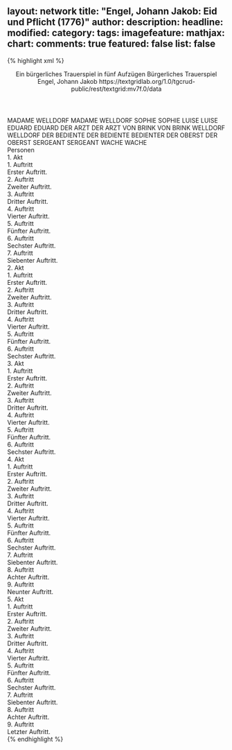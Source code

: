 layout: network
title: "Engel, Johann Jakob: Eid und Pflicht (1776)"
author:
description:
headline:
modified:
category:
tags:
imagefeature:
mathjax:
chart:
comments: true
featured: false
list: false
---
{% highlight xml %}
<?xml-model href="https://raw.githubusercontent.com/DLiNa/project/master/rules/lina.rnc"?><?xml-model href="https://raw.githubusercontent.com/DLiNa/project/master/rules/lina.sch"?>
<play xmlns="http://lina.digital">
  <header>
    <title>Eid und Pflicht</title>
    <subtitle>Ein bürgerliches Trauerspiel in fünf Aufzügen</subtitle>
    <genretitle>Bürgerliches Trauerspiel</genretitle>
    <author>Engel, Johann Jakob</author>
    <date type="print" when="1803"/>
    <date type="premiere"/>
    <date type="written" when="1776"/>
    <source>https://textgridlab.org/1.0/tgcrud-public/rest/textgrid:mv7f.0/data</source>
  </header>
  <personae>
    <character>
      <name>MADAME WELLDORF</name>
      <alias xml:id="madame_welldorf">
        <name>MADAME WELLDORF</name>
      </alias>
    </character>
    <character>
      <name>SOPHIE</name>
      <alias xml:id="sophie">
        <name>SOPHIE</name>
      </alias>
    </character>
    <character>
      <name>LUISE</name>
      <alias xml:id="luise">
        <name>LUISE</name>
      </alias>
    </character>
    <character>
      <name>EDUARD</name>
      <alias xml:id="eduard">
        <name>EDUARD</name>
      </alias>
    </character>
    <character>
      <name>DER ARZT</name>
      <alias xml:id="der_arzt">
        <name>DER ARZT</name>
      </alias>
    </character>
    <character>
      <name>VON BRINK</name>
      <alias xml:id="von_brink">
        <name>VON BRINK</name>
      </alias>
    </character>
    <character>
      <name>WELLDORF</name>
      <alias xml:id="welldorf">
        <name>WELLDORF</name>
      </alias>
    </character>
    <character>
      <name>DER BEDIENTE</name>
      <alias xml:id="der_bediente">
        <name>DER BEDIENTE</name>
      </alias>
      <alias xml:id="bedienter">
        <name>BEDIENTER</name>
      </alias>
    </character>
    <character>
      <name>DER OBERST</name>
      <alias xml:id="der_oberst">
        <name>DER OBERST</name>
      </alias>
    </character>
    <character>
      <name>SERGEANT</name>
      <alias xml:id="sergeant">
        <name>SERGEANT</name>
      </alias>
    </character>
    <character>
      <name>WACHE</name>
      <alias xml:id="wache">
        <name>WACHE</name>
      </alias>
    </character>
  </personae>
  <text>
    <div>
      <head>Personen</head>
    </div>
    <div>
      <head>1. Akt</head>
      <div>
        <head>1. Auftritt</head>
        <div>
          <head>Erster Auftritt.</head>
          <sp who="#madame_welldorf">
            <amount n="9" unit="speech_acts"/>
            <amount n="259" unit="words"/>
            <amount n="4" unit="lines"/>
            <amount n="1340" unit="chars"/>
          </sp>
          <sp who="#sophie">
            <amount n="9" unit="speech_acts"/>
            <amount n="163" unit="words"/>
            <amount n="6" unit="lines"/>
            <amount n="845" unit="chars"/>
          </sp>
        </div>
      </div>
      <div>
        <head>2. Auftritt</head>
        <div>
          <head>Zweiter Auftritt.</head>
          <sp who="#madame_welldorf">
            <amount n="1" unit="speech_acts"/>
            <amount n="111" unit="words"/>
            <amount n="582" unit="chars"/>
          </sp>
        </div>
      </div>
      <div>
        <head>3. Auftritt</head>
        <div>
          <head>Dritter Auftritt.</head>
          <sp who="#luise">
            <amount n="22" unit="speech_acts"/>
            <amount n="673" unit="words"/>
            <amount n="11" unit="lines"/>
            <amount n="3575" unit="chars"/>
          </sp>
          <sp who="#madame_welldorf">
            <amount n="21" unit="speech_acts"/>
            <amount n="339" unit="words"/>
            <amount n="17" unit="lines"/>
            <amount n="1668" unit="chars"/>
          </sp>
        </div>
      </div>
      <div>
        <head>4. Auftritt</head>
        <div>
          <head>Vierter Auftritt.</head>
          <sp who="#madame_welldorf">
            <amount n="1" unit="speech_acts"/>
            <amount n="80" unit="words"/>
            <amount n="401" unit="chars"/>
          </sp>
        </div>
      </div>
      <div>
        <head>5. Auftritt</head>
        <div>
          <head>Fünfter Auftritt.</head>
          <sp who="#luise">
            <amount n="18" unit="speech_acts"/>
            <amount n="405" unit="words"/>
            <amount n="10" unit="lines"/>
            <amount n="2097" unit="chars"/>
          </sp>
          <sp who="#madame_welldorf">
            <amount n="25" unit="speech_acts"/>
            <amount n="589" unit="words"/>
            <amount n="16" unit="lines"/>
            <amount n="3131" unit="chars"/>
          </sp>
          <sp who="#eduard">
            <amount n="24" unit="speech_acts"/>
            <amount n="554" unit="words"/>
            <amount n="13" unit="lines"/>
            <amount n="2920" unit="chars"/>
          </sp>
        </div>
      </div>
      <div>
        <head>6. Auftritt</head>
        <div>
          <head>Sechster Auftritt.</head>
          <sp who="#luise">
            <amount n="3" unit="speech_acts"/>
            <amount n="105" unit="words"/>
            <amount n="2" unit="lines"/>
            <amount n="554" unit="chars"/>
          </sp>
          <sp who="#madame_welldorf">
            <amount n="2" unit="speech_acts"/>
            <amount n="38" unit="words"/>
            <amount n="1" unit="lines"/>
            <amount n="200" unit="chars"/>
          </sp>
        </div>
      </div>
      <div>
        <head>7. Auftritt</head>
        <div>
          <head>Siebenter Auftritt.</head>
          <sp who="#madame_welldorf">
            <amount n="7" unit="speech_acts"/>
            <amount n="100" unit="words"/>
            <amount n="5" unit="lines"/>
            <amount n="558" unit="chars"/>
          </sp>
          <sp who="#der_arzt">
            <amount n="6" unit="speech_acts"/>
            <amount n="169" unit="words"/>
            <amount n="3" unit="lines"/>
            <amount n="898" unit="chars"/>
          </sp>
          <sp who="#luise">
            <amount n="2" unit="speech_acts"/>
            <amount n="125" unit="words"/>
            <amount n="692" unit="chars"/>
          </sp>
        </div>
      </div>
    </div>
    <div>
      <head>2. Akt</head>
      <div>
        <head>1. Auftritt</head>
        <div>
          <head>Erster Auftritt.</head>
          <sp who="#von_brink">
            <amount n="8" unit="speech_acts"/>
            <amount n="276" unit="words"/>
            <amount n="2" unit="lines"/>
            <amount n="1546" unit="chars"/>
          </sp>
          <sp who="#madame_welldorf">
            <amount n="7" unit="speech_acts"/>
            <amount n="106" unit="words"/>
            <amount n="6" unit="lines"/>
            <amount n="527" unit="chars"/>
          </sp>
        </div>
      </div>
      <div>
        <head>2. Auftritt</head>
        <div>
          <head>Zweiter Auftritt.</head>
          <sp who="#luise">
            <amount n="21" unit="speech_acts"/>
            <amount n="507" unit="words"/>
            <amount n="11" unit="lines"/>
            <amount n="2697" unit="chars"/>
          </sp>
          <sp who="#von_brink">
            <amount n="22" unit="speech_acts"/>
            <amount n="861" unit="words"/>
            <amount n="11" unit="lines"/>
            <amount n="4677" unit="chars"/>
          </sp>
          <sp who="#madame_welldorf">
            <amount n="7" unit="speech_acts"/>
            <amount n="166" unit="words"/>
            <amount n="4" unit="lines"/>
            <amount n="844" unit="chars"/>
          </sp>
        </div>
      </div>
      <div>
        <head>3. Auftritt</head>
        <div>
          <head>Dritter Auftritt.</head>
          <sp who="#luise">
            <amount n="4" unit="speech_acts"/>
            <amount n="29" unit="words"/>
            <amount n="4" unit="lines"/>
            <amount n="138" unit="chars"/>
          </sp>
          <sp who="#eduard">
            <amount n="22" unit="speech_acts"/>
            <amount n="722" unit="words"/>
            <amount n="10" unit="lines"/>
            <amount n="3865" unit="chars"/>
          </sp>
          <sp who="#von_brink">
            <amount n="27" unit="speech_acts"/>
            <amount n="684" unit="words"/>
            <amount n="17" unit="lines"/>
            <amount n="3650" unit="chars"/>
          </sp>
          <sp who="#madame_welldorf">
            <amount n="3" unit="speech_acts"/>
            <amount n="24" unit="words"/>
            <amount n="3" unit="lines"/>
            <amount n="101" unit="chars"/>
          </sp>
          <sp who="#madame_welldorf #luise">
            <amount n="1" unit="speech_acts"/>
            <amount n="5" unit="words"/>
            <amount n="1" unit="lines"/>
            <amount n="21" unit="chars"/>
          </sp>
        </div>
      </div>
      <div>
        <head>4. Auftritt</head>
        <div>
          <head>Vierter Auftritt.</head>
          <sp who="#eduard">
            <amount n="2" unit="speech_acts"/>
            <amount n="14" unit="words"/>
            <amount n="2" unit="lines"/>
            <amount n="79" unit="chars"/>
          </sp>
          <sp who="#madame_welldorf">
            <amount n="3" unit="speech_acts"/>
            <amount n="90" unit="words"/>
            <amount n="504" unit="chars"/>
          </sp>
          <sp who="#luise">
            <amount n="2" unit="speech_acts"/>
            <amount n="43" unit="words"/>
            <amount n="1" unit="lines"/>
            <amount n="206" unit="chars"/>
          </sp>
        </div>
      </div>
      <div>
        <head>5. Auftritt</head>
        <div>
          <head>Fünfter Auftritt.</head>
          <sp who="#eduard">
            <amount n="5" unit="speech_acts"/>
            <amount n="116" unit="words"/>
            <amount n="2" unit="lines"/>
            <amount n="580" unit="chars"/>
          </sp>
          <sp who="#madame_welldorf">
            <amount n="5" unit="speech_acts"/>
            <amount n="149" unit="words"/>
            <amount n="3" unit="lines"/>
            <amount n="807" unit="chars"/>
          </sp>
        </div>
      </div>
      <div>
        <head>6. Auftritt</head>
        <div>
          <head>Sechster Auftritt.</head>
          <sp who="#madame_welldorf">
            <amount n="2" unit="speech_acts"/>
            <amount n="41" unit="words"/>
            <amount n="1" unit="lines"/>
            <amount n="203" unit="chars"/>
          </sp>
          <sp who="#luise">
            <amount n="1" unit="speech_acts"/>
            <amount n="26" unit="words"/>
            <amount n="151" unit="chars"/>
          </sp>
          <sp who="#eduard">
            <amount n="1" unit="speech_acts"/>
            <amount n="37" unit="words"/>
            <amount n="189" unit="chars"/>
          </sp>
        </div>
      </div>
    </div>
    <div>
      <head>3. Akt</head>
      <div>
        <head>1. Auftritt</head>
        <div>
          <head>Erster Auftritt.</head>
          <sp who="#eduard">
            <amount n="1" unit="speech_acts"/>
            <amount n="64" unit="words"/>
            <amount n="330" unit="chars"/>
          </sp>
        </div>
      </div>
      <div>
        <head>2. Auftritt</head>
        <div>
          <head>Zweiter Auftritt.</head>
          <sp who="#welldorf">
            <amount n="30" unit="speech_acts"/>
            <amount n="1064" unit="words"/>
            <amount n="20" unit="lines"/>
            <amount n="5657" unit="chars"/>
          </sp>
          <sp who="#madame_welldorf">
            <amount n="19" unit="speech_acts"/>
            <amount n="658" unit="words"/>
            <amount n="9" unit="lines"/>
            <amount n="3452" unit="chars"/>
          </sp>
          <sp who="#eduard">
            <amount n="13" unit="speech_acts"/>
            <amount n="265" unit="words"/>
            <amount n="8" unit="lines"/>
            <amount n="1405" unit="chars"/>
          </sp>
          <sp who="#luise">
            <amount n="10" unit="speech_acts"/>
            <amount n="212" unit="words"/>
            <amount n="4" unit="lines"/>
            <amount n="1094" unit="chars"/>
          </sp>
        </div>
      </div>
      <div>
        <head>3. Auftritt</head>
        <div>
          <head>Dritter Auftritt.</head>
          <sp who="#eduard">
            <amount n="1" unit="speech_acts"/>
            <amount n="156" unit="words"/>
            <amount n="798" unit="chars"/>
          </sp>
        </div>
      </div>
      <div>
        <head>4. Auftritt</head>
        <div>
          <head>Vierter Auftritt.</head>
          <sp who="#der_bediente">
            <amount n="1" unit="speech_acts"/>
            <amount n="48" unit="words"/>
            <amount n="268" unit="chars"/>
          </sp>
          <sp who="#eduard">
            <amount n="5" unit="speech_acts"/>
            <amount n="43" unit="words"/>
            <amount n="5" unit="lines"/>
            <amount n="216" unit="chars"/>
          </sp>
          <sp who="#bedienter">
            <amount n="1" unit="speech_acts"/>
            <amount n="10" unit="words"/>
            <amount n="1" unit="lines"/>
            <amount n="52" unit="chars"/>
          </sp>
          <sp who="#luise">
            <amount n="4" unit="speech_acts"/>
            <amount n="351" unit="words"/>
            <amount n="1" unit="lines"/>
            <amount n="1961" unit="chars"/>
          </sp>
        </div>
      </div>
      <div>
        <head>5. Auftritt</head>
        <div>
          <head>Fünfter Auftritt.</head>
          <sp who="#eduard">
            <amount n="1" unit="speech_acts"/>
            <amount n="165" unit="words"/>
            <amount n="864" unit="chars"/>
          </sp>
        </div>
      </div>
      <div>
        <head>6. Auftritt</head>
        <div>
          <head>Sechster Auftritt.</head>
          <sp who="#luise">
            <amount n="14" unit="speech_acts"/>
            <amount n="509" unit="words"/>
            <amount n="8" unit="lines"/>
            <amount n="2637" unit="chars"/>
          </sp>
          <sp who="#eduard">
            <amount n="12" unit="speech_acts"/>
            <amount n="204" unit="words"/>
            <amount n="10" unit="lines"/>
            <amount n="1057" unit="chars"/>
          </sp>
          <sp who="#madame_welldorf">
            <amount n="1" unit="speech_acts"/>
            <amount n="4" unit="words"/>
            <amount n="1" unit="lines"/>
            <amount n="19" unit="chars"/>
          </sp>
        </div>
      </div>
    </div>
    <div>
      <head>4. Akt</head>
      <div>
        <head>1. Auftritt</head>
        <div>
          <head>Erster Auftritt.</head>
          <sp who="#der_oberst">
            <amount n="1" unit="speech_acts"/>
            <amount n="319" unit="words"/>
            <amount n="1661" unit="chars"/>
          </sp>
        </div>
      </div>
      <div>
        <head>2. Auftritt</head>
        <div>
          <head>Zweiter Auftritt.</head>
          <sp who="#luise">
            <amount n="7" unit="speech_acts"/>
            <amount n="100" unit="words"/>
            <amount n="7" unit="lines"/>
            <amount n="461" unit="chars"/>
          </sp>
          <sp who="#der_oberst">
            <amount n="7" unit="speech_acts"/>
            <amount n="389" unit="words"/>
            <amount n="1" unit="lines"/>
            <amount n="2047" unit="chars"/>
          </sp>
        </div>
      </div>
      <div>
        <head>3. Auftritt</head>
        <div>
          <head>Dritter Auftritt.</head>
          <sp who="#luise">
            <amount n="3" unit="speech_acts"/>
            <amount n="98" unit="words"/>
            <amount n="1" unit="lines"/>
            <amount n="511" unit="chars"/>
          </sp>
          <sp who="#eduard">
            <amount n="3" unit="speech_acts"/>
            <amount n="80" unit="words"/>
            <amount n="2" unit="lines"/>
            <amount n="435" unit="chars"/>
          </sp>
        </div>
      </div>
      <div>
        <head>4. Auftritt</head>
        <div>
          <head>Vierter Auftritt.</head>
          <sp who="#der_oberst">
            <amount n="9" unit="speech_acts"/>
            <amount n="368" unit="words"/>
            <amount n="5" unit="lines"/>
            <amount n="1930" unit="chars"/>
          </sp>
          <sp who="#luise">
            <amount n="6" unit="speech_acts"/>
            <amount n="28" unit="words"/>
            <amount n="6" unit="lines"/>
            <amount n="125" unit="chars"/>
          </sp>
          <sp who="#madame_welldorf">
            <amount n="8" unit="speech_acts"/>
            <amount n="84" unit="words"/>
            <amount n="6" unit="lines"/>
            <amount n="415" unit="chars"/>
          </sp>
          <sp who="#welldorf">
            <amount n="4" unit="speech_acts"/>
            <amount n="88" unit="words"/>
            <amount n="2" unit="lines"/>
            <amount n="481" unit="chars"/>
          </sp>
          <sp who="#eduard">
            <amount n="8" unit="speech_acts"/>
            <amount n="252" unit="words"/>
            <amount n="4" unit="lines"/>
            <amount n="1315" unit="chars"/>
          </sp>
          <sp who="#madame_welldorf #luise">
            <amount n="1" unit="speech_acts"/>
            <amount n="12" unit="words"/>
            <amount n="1" unit="lines"/>
            <amount n="61" unit="chars"/>
          </sp>
        </div>
      </div>
      <div>
        <head>5. Auftritt</head>
        <div>
          <head>Fünfter Auftritt.</head>
          <sp who="#madame_welldorf">
            <amount n="13" unit="speech_acts"/>
            <amount n="249" unit="words"/>
            <amount n="9" unit="lines"/>
            <amount n="1301" unit="chars"/>
          </sp>
          <sp who="#eduard">
            <amount n="17" unit="speech_acts"/>
            <amount n="622" unit="words"/>
            <amount n="8" unit="lines"/>
            <amount n="3185" unit="chars"/>
          </sp>
          <sp who="#luise">
            <amount n="5" unit="speech_acts"/>
            <amount n="71" unit="words"/>
            <amount n="3" unit="lines"/>
            <amount n="380" unit="chars"/>
          </sp>
        </div>
      </div>
      <div>
        <head>6. Auftritt</head>
        <div>
          <head>Sechster Auftritt.</head>
          <sp who="#sergeant">
            <amount n="3" unit="speech_acts"/>
            <amount n="16" unit="words"/>
            <amount n="3" unit="lines"/>
            <amount n="82" unit="chars"/>
          </sp>
          <sp who="#eduard">
            <amount n="4" unit="speech_acts"/>
            <amount n="52" unit="words"/>
            <amount n="3" unit="lines"/>
            <amount n="306" unit="chars"/>
          </sp>
          <sp who="#madame_welldorf">
            <amount n="2" unit="speech_acts"/>
            <amount n="12" unit="words"/>
            <amount n="2" unit="lines"/>
            <amount n="56" unit="chars"/>
          </sp>
          <sp who="#wache">
            <amount n="1" unit="speech_acts"/>
            <amount n="10" unit="words"/>
            <amount n="1" unit="lines"/>
            <amount n="40" unit="chars"/>
          </sp>
          <sp who="#luise">
            <amount n="2" unit="speech_acts"/>
            <amount n="126" unit="words"/>
            <amount n="651" unit="chars"/>
          </sp>
        </div>
      </div>
      <div>
        <head>7. Auftritt</head>
        <div>
          <head>Siebenter Auftritt.</head>
          <sp who="#madame_welldorf">
            <amount n="1" unit="speech_acts"/>
            <amount n="93" unit="words"/>
            <amount n="484" unit="chars"/>
          </sp>
        </div>
      </div>
      <div>
        <head>8. Auftritt</head>
        <div>
          <head>Achter Auftritt.</head>
          <sp who="#madame_welldorf">
            <amount n="2" unit="speech_acts"/>
            <amount n="31" unit="words"/>
            <amount n="2" unit="lines"/>
            <amount n="176" unit="chars"/>
          </sp>
          <sp who="#der_arzt">
            <amount n="1" unit="speech_acts"/>
            <amount n="18" unit="words"/>
            <amount n="1" unit="lines"/>
            <amount n="97" unit="chars"/>
          </sp>
          <sp who="#sophie">
            <amount n="1" unit="speech_acts"/>
            <amount n="3" unit="words"/>
            <amount n="1" unit="lines"/>
            <amount n="11" unit="chars"/>
          </sp>
        </div>
      </div>
      <div>
        <head>9. Auftritt</head>
        <div>
          <head>Neunter Auftritt.</head>
          <sp who="#von_brink">
            <amount n="12" unit="speech_acts"/>
            <amount n="241" unit="words"/>
            <amount n="6" unit="lines"/>
            <amount n="1228" unit="chars"/>
          </sp>
          <sp who="#madame_welldorf">
            <amount n="11" unit="speech_acts"/>
            <amount n="222" unit="words"/>
            <amount n="7" unit="lines"/>
            <amount n="1082" unit="chars"/>
          </sp>
        </div>
      </div>
    </div>
    <div>
      <head>5. Akt</head>
      <div>
        <head>1. Auftritt</head>
        <div>
          <head>Erster Auftritt.</head>
          <sp who="#von_brink">
            <amount n="4" unit="speech_acts"/>
            <amount n="116" unit="words"/>
            <amount n="2" unit="lines"/>
            <amount n="644" unit="chars"/>
          </sp>
          <sp who="#der_oberst">
            <amount n="4" unit="speech_acts"/>
            <amount n="65" unit="words"/>
            <amount n="3" unit="lines"/>
            <amount n="362" unit="chars"/>
          </sp>
        </div>
      </div>
      <div>
        <head>2. Auftritt</head>
        <div>
          <head>Zweiter Auftritt.</head>
          <sp who="#der_oberst">
            <amount n="20" unit="speech_acts"/>
            <amount n="220" unit="words"/>
            <amount n="17" unit="lines"/>
            <amount n="1084" unit="chars"/>
          </sp>
          <sp who="#von_brink">
            <amount n="21" unit="speech_acts"/>
            <amount n="905" unit="words"/>
            <amount n="11" unit="lines"/>
            <amount n="4820" unit="chars"/>
          </sp>
          <sp who="#madame_welldorf">
            <amount n="1" unit="speech_acts"/>
            <amount n="8" unit="words"/>
            <amount n="1" unit="lines"/>
            <amount n="33" unit="chars"/>
          </sp>
        </div>
      </div>
      <div>
        <head>3. Auftritt</head>
        <div>
          <head>Dritter Auftritt.</head>
          <sp who="#luise">
            <amount n="2" unit="speech_acts"/>
            <amount n="13" unit="words"/>
            <amount n="2" unit="lines"/>
            <amount n="53" unit="chars"/>
          </sp>
          <sp who="#von_brink">
            <amount n="3" unit="speech_acts"/>
            <amount n="77" unit="words"/>
            <amount n="1" unit="lines"/>
            <amount n="408" unit="chars"/>
          </sp>
          <sp who="#der_oberst">
            <amount n="1" unit="speech_acts"/>
            <amount n="18" unit="words"/>
            <amount n="1" unit="lines"/>
            <amount n="85" unit="chars"/>
          </sp>
        </div>
      </div>
      <div>
        <head>4. Auftritt</head>
        <div>
          <head>Vierter Auftritt.</head>
          <sp who="#von_brink">
            <amount n="3" unit="speech_acts"/>
            <amount n="235" unit="words"/>
            <amount n="1" unit="lines"/>
            <amount n="1237" unit="chars"/>
          </sp>
          <sp who="#der_oberst">
            <amount n="2" unit="speech_acts"/>
            <amount n="18" unit="words"/>
            <amount n="2" unit="lines"/>
            <amount n="83" unit="chars"/>
          </sp>
        </div>
      </div>
      <div>
        <head>5. Auftritt</head>
        <div>
          <head>Fünfter Auftritt.</head>
          <sp who="#von_brink">
            <amount n="1" unit="speech_acts"/>
            <amount n="116" unit="words"/>
            <amount n="627" unit="chars"/>
          </sp>
        </div>
      </div>
      <div>
        <head>6. Auftritt</head>
        <div>
          <head>Sechster Auftritt.</head>
          <sp who="#luise">
            <amount n="10" unit="speech_acts"/>
            <amount n="188" unit="words"/>
            <amount n="6" unit="lines"/>
            <amount n="966" unit="chars"/>
          </sp>
          <sp who="#von_brink">
            <amount n="7" unit="speech_acts"/>
            <amount n="181" unit="words"/>
            <amount n="3" unit="lines"/>
            <amount n="977" unit="chars"/>
          </sp>
          <sp who="#der_arzt">
            <amount n="4" unit="speech_acts"/>
            <amount n="181" unit="words"/>
            <amount n="2" unit="lines"/>
            <amount n="978" unit="chars"/>
          </sp>
        </div>
      </div>
      <div>
        <head>7. Auftritt</head>
        <div>
          <head>Siebenter Auftritt.</head>
          <sp who="#luise">
            <amount n="2" unit="speech_acts"/>
            <amount n="9" unit="words"/>
            <amount n="2" unit="lines"/>
            <amount n="38" unit="chars"/>
          </sp>
          <sp who="#von_brink">
            <amount n="2" unit="speech_acts"/>
            <amount n="53" unit="words"/>
            <amount n="1" unit="lines"/>
            <amount n="289" unit="chars"/>
          </sp>
          <sp who="#eduard">
            <amount n="1" unit="speech_acts"/>
            <amount n="15" unit="words"/>
            <amount n="1" unit="lines"/>
            <amount n="68" unit="chars"/>
          </sp>
        </div>
      </div>
      <div>
        <head>8. Auftritt</head>
        <div>
          <head>Achter Auftritt.</head>
          <sp who="#madame_welldorf">
            <amount n="2" unit="speech_acts"/>
            <amount n="30" unit="words"/>
            <amount n="1" unit="lines"/>
            <amount n="156" unit="chars"/>
          </sp>
          <sp who="#eduard">
            <amount n="10" unit="speech_acts"/>
            <amount n="227" unit="words"/>
            <amount n="4" unit="lines"/>
            <amount n="1134" unit="chars"/>
          </sp>
          <sp who="#luise">
            <amount n="2" unit="speech_acts"/>
            <amount n="32" unit="words"/>
            <amount n="1" unit="lines"/>
            <amount n="174" unit="chars"/>
          </sp>
          <sp who="#von_brink">
            <amount n="9" unit="speech_acts"/>
            <amount n="336" unit="words"/>
            <amount n="4" unit="lines"/>
            <amount n="1786" unit="chars"/>
          </sp>
        </div>
      </div>
      <div>
        <head>9. Auftritt</head>
        <div>
          <head>Letzter Auftritt.</head>
          <sp who="#eduard">
            <amount n="2" unit="speech_acts"/>
            <amount n="74" unit="words"/>
            <amount n="1" unit="lines"/>
            <amount n="407" unit="chars"/>
          </sp>
          <sp who="#madame_welldorf">
            <amount n="1" unit="speech_acts"/>
            <amount n="1" unit="words"/>
            <amount n="1" unit="lines"/>
            <amount n="6" unit="chars"/>
          </sp>
        </div>
      </div>
    </div>
  </text>
</play>
{% endhighlight %}